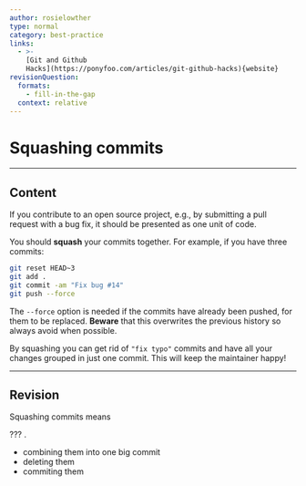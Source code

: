 ```yaml
---
author: rosielowther
type: normal
category: best-practice
links:
  - >-
    [Git and Github
    Hacks](https://ponyfoo.com/articles/git-github-hacks){website}
revisionQuestion:
  formats:
    - fill-in-the-gap
  context: relative
---
```


# Squashing commits


---

## Content

If you contribute to an open source project, e.g., by submitting a pull request with a bug fix, it should be presented as one unit of code.

You should **squash** your commits together. For example, if you have three commits:

```bash
git reset HEAD~3
git add .
git commit -am "Fix bug #14"
git push --force
```

The `--force` option is needed if the commits have already been pushed, for them to be replaced. **Beware** that this overwrites the previous history so always avoid when possible.

By squashing you can get rid of `"fix typo"` commits and have all your changes grouped in just one commit. This will keep the maintainer happy! 


---

## Revision

Squashing commits means 

??? .

- combining them into one big commit
- deleting them
- commiting them
